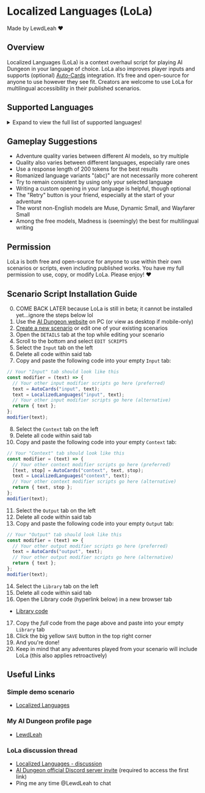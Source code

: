 # Localized Languages (LoLa)
Made by LewdLeah ❤️
## Overview
Localized Languages (LoLa) is a context overhaul script for playing AI Dungeon in your language of choice. LoLa also improves player inputs and supports (optional) [Auto-Cards](https://github.com/LewdLeah/Auto-Cards) integration. It’s free and open-source for anyone to use however they see fit. Creators are welcome to use LoLa for multilingual accessibility in their published scenarios.
## Supported Languages
<details>
<summary>Expand to view the full list of supported languages!</summary>
English

Abkhazian / аҧсуа / Apsua / აფსუა / Abkhaz

Abkhazian (abc)

Afar / Qafar Af

Afrikaans

Akan / ákán

Akan (abc)

Albanian / Shqip

Amharic / አማርኛ / Amarəñña

Amharic (abc)

Arabic / اَلْعَرَبِيَّةُ / Al-ʿarabiyyah

Arabic (abc)

Aragonese / Aragonés

Armenian / հայերեն / Hayeren

Armenian (abc)

Asmr / Whisper / Asmr Whisper Script

Assamese / অসমীয়া / ôxômiya / Asamiya

Assamese (abc)

Avaric / авар мацӏ / اوار ماض / Avar Maz / Avar

Avaric (abc)

Avestan / Upastawakaēna

Aymara / Aymaran

Azerbaijani / Azərbaycan Dili / آذربایجان دیلی / азәрбајҹан дили / Azeri

Azerbaijani (abc)

Bambara / ߓߡߊߣߊ߲ߞߊ߲ / بَمَنَنكَن / Bamanankan / Bamana

Bashkir / башҡорт теле / Başqort Tele / Bashkort

Bashkir (abc)

Basque / Euskara / Euskera

Belarusian / беларуская мова / Biełaruskaja Mova

Belarusian (abc)

Bengali / বাংলা / Bāŋlā / Bangla

Bengali (abc)

Bislama

Bosnian / босански / Bosanski / Bosniak

Bosnian (abc)

Brainrot

Brazilian / Português Brasileiro / Brazilian Portuguese

Breton / Brezhoneg

Bulgarian / български / Bulgarski

Bulgarian (abc)

Burmese / မြန်မာစာ / Mrãmācā / Myanmar

Burmese (abc)

Catalan / Valencian / Català / Valencià

Central Khmer / ខេមរភាសា / Khémôrôphéasa / Khmer / Cambodian

Central Khmer (abc)

Chamorro / Finu' Chamoru

Chechen / нохчийн мотт / Noxçiyn Mott / Chechnyan / Chechnian

Chechen (abc)

Chichewa / Chewa / Nyanja / Chinyanja

Chinese / Simplified Chinese / Mandarin / 简化字 / Jiǎnhuàzì / 简体字 / Jiǎntǐzì

Chinese (abc)

Church Slavic / Old Slavic / славе́нскїй ѧ҆зы́къ

Church Slavic (abc)

Chuvash / чӑвашла / çăvaşla

Chuvash (abc)

Cornish / Kernowek

Corporate / Business Speak / Corporate Jargon

Corsican / Corsu

Cree / ᓀᐦᐃᔭᐁᐧᐃᐧᐣ / Nehiyawewin

Cree (abc)

Croatian / Hrvatski / Crovatian

Czech / čeština / Czechian

Danish / Dansk

Divehi / Dhivehi / Maldivian / ދިވެހި

Dutch / Flemish / Nederlands

Dzongkha / རྫོང་ཁ་ / Bhutanese

Dzongkha (abc)

Esperanto

Estonian / Eesti Keel

Ewe / èʋegbe

Faroese / Føroyskt / Faeroese

Fijian / Na Vosa Vakaviti

Finnish / Suomi

French / Français

Fulah / ࢻُلْࢻُلْدٜ / 𞤬𞤵𞤤𞤬𞤵𞤤𞤣𞤫 / Fulfulde / ݒُلَارْ / 𞤨𞤵𞤤𞤢𞥄𞤪 / Pulaar / Fula / Fulani

Gaelic / Scottish Gaelic / Gàidhlig / Scots Gaelic

Galician / Galego

Ganda / Luganda

Georgian / ქართული / Kharthuli

Georgian (abc)

German / Deutsch

Greek / νέα ελληνικά / Néa Ellêniká

Greek (abc)

Guarani / Avañe'ẽ / Guaraní

Gujarati / ગુજરાતી / Gujarātī

Gujarati (abc)

Haitian Creole / Haitian / Kreyòl Ayisyen

Hausa / هَرْشٜن هَوْس / Halshen Hausa / Hausan

Hebrew / עברית / Ivrit

Hebrew (abc)

Herero / Otjiherero

Hindi / हिन्दी / Hindī

Hindi (abc)

Hiri Motu / Police Motu / Pidgin Motu

Hungarian / Magyar Nyelv / Magyar

Icelandic / íslenska

Ido

Igbo / ásụ̀sụ́ ìgbò

Indonesian / Bahasa Indonesia

Interlingua

Interlingue / Occidental

Inuktitut / ᐃᓄᒃᑎᑐᑦ

Inupiaq / Iñupiaq / Inupiat / Inupiatun

Irish / Gaeilge / Irish Gaelic

Italian / Italiano

Japanese / 日本語 / Nihongo

Japanese (abc)

Javanese / ꦧꦱꦗꦮ / Basa Jawa

Kalaallisut / Greenlandic

Kannada / ಕನ್ನಡ / Kannađa / Kannadan / Canarese

Kannada (abc)

Kanuri / كَنُرِيِه / Kànùrí

Kashmiri / कॉशुर / كأشُر / Kosher / Koshur

Kashmiri (abc)

Kazakh / қазақша / Qazaqşa / قازاقشا / Qazaq

Kazakh (abc)

Kikuyu / Gikuyu / Gĩgĩkũyũ

Kinyarwanda / Ikinyarwanda / Rwandan / Rwanda

Klingon / Tlhingan

Komi / коми кыв / Zyran / Zyrian / Komi-Zyryan

Komi (abc)

Kongo / Kikongo

Korean / 한국어 / Hangugeo / 조선말 / Chosŏnmal

Korean (abc)

Kuanyama / Oshikwanyama / Cuanhama / Kwanyama

Kurdish / کوردی / Kurdî

Kurdish (abc)

Kyrgyz / Kirghiz / кыргыз / قىرعىز

Kyrgyz (abc)

Lao / ພາສາລາວ / Phasa Lao / Laotian

Lao (abc)

Latin / Latinum

Latvian / Latviski / Lettish

Leetspeak / Eleet / Hacker Speak / L33t

Legalese / Lawyer / Legal Language

Limburgish / Limburgan / Limburger / Lèmburgs

Lingala / Lingála / Ngala

Lingua-Technis / Cant Mechanicus / Techna-Lingua / Binharic

Lithuanian / Lietuvių

Luba-Katanga / Kiluba / Luba-Shaba

Luxembourgish / Letzeburgesch / Lëtzebuergesch / Luxembourgian

Macedonian / македонски / Makedonski

Macedonian (abc)

Malagasy / مَلَغَسِ

Malay / بهاس ملايو / Bahasa Melayu

Malayalam / മലയാളം / Malayāļã

Malayalam (abc)

Maltese / Malti

Manx / Gaelg / Gailck / Manx Gaelic

Maori / Reo Māori

Marathi / मराठी / Marāṭhī / Maharashtran

Marathi (abc)

Marshallese / Kajin M̧ajeļ / Ebon

Mongolian / монгол хэл / Mongol Xel / Mongol

Mongolian (abc)

Nauru / Dorerin Naoe / Nauruan

Navajo / Navaho / Diné Bizaad / Naabeehó Bizaad

Navi / Lì'fya Lena'vi / Na'vi

Ndonga / Oshindonga

Nepali / नेपाली भाषा / Nepālī Bhāśā / Nepalese / Gorkhali

Nepali (abc)

North Ndebele / Sasenyakatho / Mthwakazi Ndebele

Northern Sami / Davvisámegiella

Norwegian / Norsk

Norwegian Bokmal / Bokmål / Norsk Bokmål

Norwegian Nynorsk / Nynorsk / Norsk Nynorsk

Occitan / Provençal / Provential / Provencal

Ojibwe / ᐊᓂᔑᓈᐯᒧᐎᓐ / Anishinaabemowin / Ojibway / Otchipwe / Ojibwemowin

Old English / ænglisc / Shakespearean English / Anglo-Saxon

Oriya / ଓଡ଼ିଆ / Odia / Odian / Odishan / Orissan

Oriya (abc)

Orkish / Mek Jargon

Oromo / Afaan Oromoo / Oromoo

Ossetian / Ossetic / ирон ӕвзаг / Iron ævzag / Ossete

Ossetian (abc)

Pali / Pāli / Pali-Magadhi

Panjabi / Punjabi / ਪੰਜਾਬੀ / پنجابی / Pãjābī

Panjabi (abc)

Persian / فارسی / Fārsiy / Farsi

Persian (abc)

Pig Latin / Igpay Atinlay

Pirate / Sea Shanty

Polish / Polski / Język Polski / Polszczyzna

Portuguese / Português

Purple Prose / First Year English Major / Pretentious

Pushto / Pashto / پښتو / Pax̌tow

Pushto (abc)

Quechua / Runa Simi / Kichwa Simi / Nuna Shimi / Quechuan

Rhyme / Poem / Rhyme Scheme / Poetry

Romanian / Moldavian / Română / ромынэ / Moldovan

Romansh / Rumantsch / Rumàntsch / Romauntsch / Romontsch / Romansch

Rundi / Ikirundi / Kirundi

Russian / русский язык / Russkiĭ âzyk

Russian (abc)

Samoan / Gagana Sāmoa

Sango / Yângâ Tî Sängö / Sangoic

Sanskrit / संस्कृतम् / Saṃskṛtam

Sanskrit (abc)

Sardinian / Sardu / Sard

Serbian / српски / Srpski

Serbian (abc)

Shona / Chishona

Sichuan Yi / Nuosu / ꆈꌠꉙ / Nuosuhxop / Northern Yi / Liangshan Yi / Nosu

Sichuan Yi (abc)

Sindhi / سنڌي / सिन्धी / Sindhī

Sindhi (abc)

Sinhalese / Sinhala / සිංහල / Siṁhala

Sinhalese (abc)

Slovak / Slovenčina / Slovakian

Slovenian / Slovenščina / Slovene

Somali / Soomaali / 𐒈𐒝𐒑𐒛𐒐𐒘 / سٝومالِ / Somalian

South Ndebele / Isindebele / Sakwandzundza

Southern Sotho / Sesotho / Sotho

Spanish / Castilian / Español / Castellano

Sundanese / Basa Sunda / بَاسَا سُوْندَا

Swahili / Kiswahili / كِسوَحِيلِ

Swati / Siswati / Swazi

Swedish / Svenska

Tagalog / Wikang Tagalog

Tahitian / Reo Tahiti

Tajik / тоҷикӣ / Tojikī / Tajiki

Tajik (abc)

Tamil / தமிழ் / Tamiḻ / Thamizh

Tamil (abc)

Tatar / татар теле / Tatar Tele / تاتار تئلئ

Tatar (abc)

Telugu / తెలుగు

Telugu (abc)

Thai / ภาษาไทย / Phasa Thai / Siamese / Central Thai

Thai (abc)

Tibetan / བོད་སྐད་ / Bodskad / ལྷ་སའི་སྐད་ / Lhas'iskad / Standard Tibetan / Lhasa Tibetan

Tibetan (abc)

Tigrinya / ትግርኛ / Təgrəñña / Tigrigna

Tigrinya (abc)

Tonga / Lea Faka-Tonga / Tongan / Tonga Islands

Traditional Chinese / 正體字 / 正体字 / Zhèngtǐzì / 繁體字 / Fántǐzì / 繁体字

Traditional Chinese (abc)

Tsonga / Xitsonga

Tswana / Setswana / Sechuana

Turkish / Türkçe / Türk Dili / Türkiye Türkçesi

Turkmen / Türkmençe / түркменче / تۆرکمنچه

Twi

Uighur / ئۇيغۇر تىلى / Uyghur / уйғур тили / Uyƣur Tili

Uighur (abc)

Ukrainian / українська / Ukraїnska

Ukrainian (abc)

Urdu / اُردُو / Urduw

Urdu (abc)

Uzbek / ózbekça / ўзбекча / ئوزبېچه

Valley Girl

Venda / Tshivenḓa / Tshivenda

Vietnamese / Tiếng Việt

Volapuk / Volapük

Walloon / Walon

Welsh / Cymraeg

Western Frisian / Frysk / Frisian / Fries

Wolof / وࣷلࣷفْ

Xhosa / Isixhosa / Xosa

Yiddish / ייִדיש / Yidiš / Judeo-German

Yiddish (abc)

Yoruba / èdè Yorùbá

Zhuang / Chuang / 話僮 / Vahcuengh

Zulu / Isizulu
</details>

## Gameplay Suggestions
- Adventure quality varies between different AI models, so try multiple
- Quality also varies between different languages, especially rare ones
- Use a response length of 200 tokens for the best results
- Romanized language variants "(abc)" are not necessarily more coherent
- Try to remain consistent by using only your selected language
- Writing a custom opening in your language is helpful, though optional
- The "Retry" button is your friend, especially at the start of your adventure
- The worst non-English models are Muse, Dynamic Small, and Wayfarer Small
- Among the free models, Madness is (seemingly) the best for multilingual writing
## Permission
LoLa is both free and open-source for anyone to use within their own scenarios or scripts, even including published works. You have my full permission to use, copy, or modify LoLa. Please enjoy! ❤️
## Scenario Script Installation Guide
0. COME BACK LATER because LoLa is still in beta; it cannot be installed yet...ignore the steps below lol
1. Use the [AI Dungeon website](https://aidungeon.com/) on PC (or view as desktop if mobile-only)
2. [Create a new scenario](https://help.aidungeon.com/faq/what-are-scenarios) or edit one of your existing scenarios
3. Open the `DETAILS` tab at the top while editing your scenario
4. Scroll to the bottom and select `EDIT SCRIPTS`
5. Select the `Input` tab on the left
6. Delete all code within said tab
7. Copy and paste the following code into your empty `Input` tab:
```javascript
// Your "Input" tab should look like this
const modifier = (text) => {
  // Your other input modifier scripts go here (preferred)
  text = AutoCards("input", text);
  text = LocalizedLanguages("input", text);
  // Your other input modifier scripts go here (alternative)
  return { text };
};
modifier(text);
```
8. Select the `Context` tab on the left
9. Delete all code within said tab
10. Copy and paste the following code into your empty `Context` tab:
```javascript
// Your "Context" tab should look like this
const modifier = (text) => {
  // Your other context modifier scripts go here (preferred)
  [text, stop] = AutoCards("context", text, stop);
  text = LocalizedLanguages("context", text);
  // Your other context modifier scripts go here (alternative)
  return { text, stop };
};
modifier(text);
```
11. Select the `Output` tab on the left
12. Delete all code within said tab
13. Copy and paste the following code into your empty `Output` tab:
```javascript
// Your "Output" tab should look like this
const modifier = (text) => {
  // Your other output modifier scripts go here (preferred)
  text = AutoCards("output", text);
  // Your other output modifier scripts go here (alternative)
  return { text };
};
modifier(text);
```
14. Select the `Library` tab on the left
15. Delete all code within said tab
16. Open the Library code (hyperlink below) in a new browser tab
- [Library code](./src/library.js)
17. Copy the *full* code from the page above and paste into your empty `Library` tab
18. Click the big yellow `SAVE` button in the top right corner
19. And you're done!
20. Keep in mind that any adventures played from your scenario will include LoLa (this also applies retroactively)
## Useful Links
### Simple demo scenario
- [Localized Languages](https://play.aidungeon.com/scenario/AX2nXYIPzcKd/localized-languages)
### My AI Dungeon profile page
- [LewdLeah](https://play.aidungeon.com/profile/LewdLeah)
### LoLa discussion thread
- [Localized Languages - discussion](https://discord.com/channels/903327676884979802/1406127682365816852)
- [AI Dungeon official Discord server invite](https://discord.gg/MXNqpSbuZT) (required to access the first link)
- Ping me any time @LewdLeah to chat
